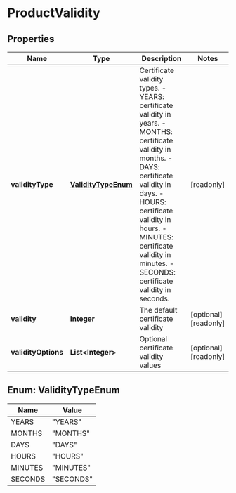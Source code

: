 

# ProductValidity


## Properties

| Name | Type | Description | Notes |
|------------ | ------------- | ------------- | -------------|
|**validityType** | [**ValidityTypeEnum**](#ValidityTypeEnum) | Certificate validity types.   - YEARS: certificate validity in years.   - MONTHS: certificate validity in months.   - DAYS: certificate validity in days.   - HOURS: certificate validity in hours.   - MINUTES: certificate validity in minutes.   - SECONDS: certificate validity in seconds.  |  [readonly] |
|**validity** | **Integer** | The default certificate validity |  [optional] [readonly] |
|**validityOptions** | **List&lt;Integer&gt;** | Optional certificate validity values |  [optional] [readonly] |



## Enum: ValidityTypeEnum

| Name | Value |
|---- | -----|
| YEARS | &quot;YEARS&quot; |
| MONTHS | &quot;MONTHS&quot; |
| DAYS | &quot;DAYS&quot; |
| HOURS | &quot;HOURS&quot; |
| MINUTES | &quot;MINUTES&quot; |
| SECONDS | &quot;SECONDS&quot; |



